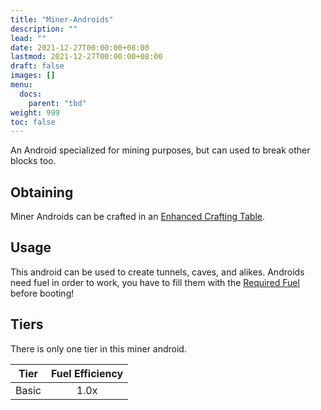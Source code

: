 ```yaml
---
title: "Miner-Androids"
description: ""
lead: ""
date: 2021-12-27T00:00:00+08:00
lastmod: 2021-12-27T00:00:00+08:00
draft: false
images: []
menu: 
  docs:
    parent: "tbd"
weight: 999
toc: false
---
```


An Android specialized for mining purposes, but can used to break other blocks too.

## Obtaining

Miner Androids can be crafted in an [Enhanced Crafting Table](/docs/slimefun/enhanced-crafting-table).

## Usage

This android can be used to create tunnels, caves, and alikes.
Androids need fuel in order to work, you have to fill them with the [Required Fuel](/docs/slimefun/normal-androids#power-source) before booting!

## Tiers

There is only one tier in this miner android.

| Tier  | Fuel Efficiency |
| ----- | :-------------: |
| Basic | 1.0x            |

